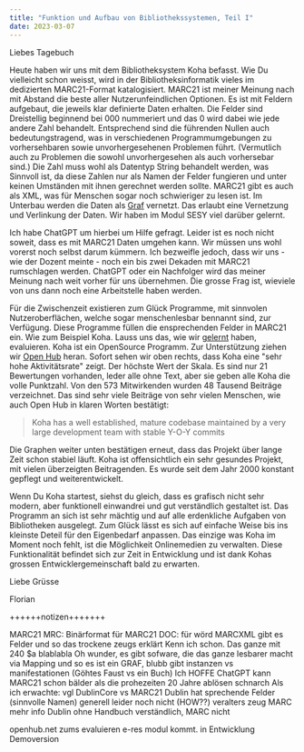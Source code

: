 ```yaml
---
title: "Funktion und Aufbau von Bibliothekssystemen, Teil I"
date: 2023-03-07
---
```


Liebes Tagebuch

Heute haben wir uns mit dem Bibliotheksystem Koha befasst. 
Wie Du vielleicht schon weisst, wird in der Bibliotheksinformatik vieles im dedizierten MARC21-Format katalogisiert.
MARC21 ist meiner Meinung nach mit Abstand die beste aller Nutzerunfeindlichen Optionen.
Es ist mit Feldern aufgebaut, die jeweils klar definierte Daten erhalten.
Die Felder sind Dreistellig beginnend bei 000 nummeriert und das 0 wird dabei wie jede andere Zahl behandelt. 
Entsprechend sind die führenden Nullen auch bedeutungstragend, was in verschiedenen Programmumgebungen zu vorhersehbaren sowie unvorhergesehenen Problemen führt.
(Vermutlich auch zu Problemen die sowohl unvorhergesehen als auch vorhersebar sind.)
Die Zahl muss wohl als Datentyp String behandelt werden, was Sinnvoll ist, da diese Zahlen nur als Namen der Felder fungieren und unter keinen Umständen mit ihnen gerechnet werden sollte. 
MARC21 gibt es auch als XML, was für Menschen sogar noch schwieriger zu lesen ist. 
Im Unterbau werden die Daten als [Graf](https://de.wikipedia.org/wiki/Graphdatenbank) vernetzt.
Das erlaubt eine Vernetzung und Verlinkung der Daten. Wir haben im Modul SESY viel darüber gelernt.

Ich habe ChatGPT um hierbei um Hilfe gefragt. Leider ist es noch nicht soweit, dass es mit MARC21 Daten umgehen kann. Wir müssen uns wohl vorerst noch selbst darum kümmern.
Ich bezweifle jedoch, dass wir uns - wie der Dozent meinte - noch ein bis zwei Dekaden mit MARC21 rumschlagen werden.
ChatGPT oder ein Nachfolger wird das meiner Meinung nach weit vorher für uns übernehmen.
Die grosse Frag ist, wieviele von uns dann noch eine Arbeitstelle haben werden.

Für die Zwischenzeit existieren zum Glück Programme, mit sinnvolen Nutzeroberflächen, welche sogar menschenlesbar bennannt sind, zur Verfügung.
Diese Programme füllen die ensprechenden Felder in MARC21 ein.
Wie zum Beispiel Koha.
Lauss uns das, wie wir [gelernt](https://florian896.github.io/lerntagebuch-bain/2023/02/28/OpenRefine.html) haben, evaluieren.
Koha ist ein OpenSource Programm.
Zur Unterstützung ziehen wir [Open Hub](https://openhub.net/p/koha) heran.
Sofort sehen wir oben rechts, dass Koha eine "sehr hohe Aktivitätsrate" zeigt.
Der höchste Wert der Skala.
Es sind nur 21 Bewertungen vorhanden, leder alle ohne Text, aber sie geben alle Koha die volle Punktzahl.
Von den 573 Mitwirkenden wurden 48 Tausend Beiträge verzeichnet.
Das sind sehr viele Beiträge von sehr vielen Menschen, wie auch Open Hub in klaren Worten bestätigt:

> Koha has a well established, mature codebase maintained by a very large development team with stable Y-O-Y commits

Die Graphen weiter unten bestätigen erneut, dass das Projekt über lange Zeit schon stabiel läuft.
Koha ist offensichtlich ein sehr gesundes Projekt, mit vielen überzeigten Beitragenden.
Es wurde seit dem Jahr 2000 konstant gepflegt und weiterentwickelt.

Wenn Du Koha startest, siehst du gleich, dass es grafisch nicht sehr modern, aber funktionell einwandrei und gut verständlich gestaltet ist.
Das Programm an sich ist sehr mächtig und auf alle erdenkliche Aufgaben von Bibliotheken ausgelegt.
Zum Glück lässt es sich auf einfache Weise bis ins kleinste Deteil für den Eigenbedarf anpassen. 
Das einzige was Koha im Moment noch fehlt, ist die Möglichkeit Onlinemedien zu verwalten.
Diese Funktionalität befindet sich zur Zeit in Entwicklung und ist dank Kohas grossen Entwicklergemeinschaft bald zu erwarten.

Liebe Grüsse

Florian

++++++notizen+++++++

MARC21
MRC: Binärformat für MARC21
DOC: für wörd
MARCXML gibt es
Felder und so das trockene zeugs erklärt
Kenn ich schon. Das ganze mit 240 $a blablabla
Oh wunder, es gibt sofware, die das ganze lesbarer macht via Mapping und so 
es ist ein GRAF, blubb
gibt instanzen vs manifestationen (Göhtes Faust vs ein Buch)
Ich HOFFE ChatGPT kann MARC21 schon bälder als die prohezeiten 20 Jahre ablösen
schnarch
Als ich erwachte:
vgl DublinCore vs MARC21
Dublin hat sprechende Felder (sinnvolle Namen)
generell leider noch nicht (HOW??) veralters zeug
 MARC mehr info
Dublin ohne Handbuch verständlich, MARC nicht

openhub.net zums evaluieren
e-res modul kommt. in Entwicklung
Demoversion
